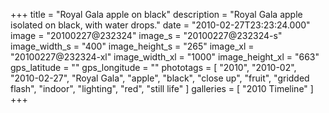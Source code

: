 +++
title = "Royal Gala apple on black"
description = "Royal Gala apple isolated on black, with water drops."
date = "2010-02-27T23:23:24.000"
image = "20100227@232324"
image_s = "20100227@232324-s"
image_width_s = "400"
image_height_s = "265"
image_xl = "20100227@232324-xl"
image_width_xl = "1000"
image_height_xl = "663"
gps_latitude = ""
gps_longitude = ""
phototags = [ "2010", "2010-02", "2010-02-27", "Royal Gala", "apple", "black", "close up", "fruit", "gridded flash", "indoor", "lighting", "red", "still life" ]
galleries = [ "2010 Timeline" ]
+++
